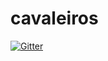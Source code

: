 # cavaleiros

[![Gitter](https://badges.gitter.im/futxicaiadatec/cavaleiros.svg)](https://gitter.im/futxicaiadatec/cavaleiros?utm_source=badge&utm_medium=badge&utm_campaign=pr-badge&utm_content=badge)